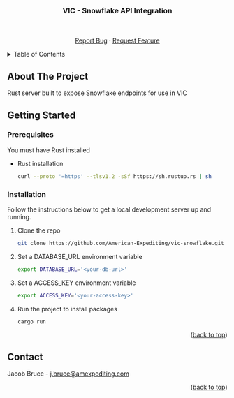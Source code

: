 <!-- Improved compatibility of back to top link: See: https://github.com/othneildrew/Best-README-Template/pull/73 -->

<a name="readme-top"></a>

<br />
<div align="center">
<h3 align="center">VIC - Snowflake API Integration </h3>

  <p align="center">
    <br />
    <br />
    <a href="https://github.com/American-Expediting/vic-snowflake/issues">Report Bug</a>
    ·
    <a href="https://github.com/American-Expediting/vic-snowflake/issues">Request Feature</a>
  </p>
</div>

<!-- TABLE OF CONTENTS -->
<details>
  <summary>Table of Contents</summary>
  <ol>
    <li>
      <a href="#about-the-project">About The Project</a>
      <ul>
        <li><a href="#built-with">Built With</a></li>
      </ul>
    </li>
    <li>
      <a href="#getting-started">Getting Started</a>
      <ul>
        <li><a href="#prerequisites">Prerequisites</a></li>
        <li><a href="#installation">Installation</a></li>
      </ul>
    </li>
  </ol>
</details>

<!-- ABOUT THE PROJECT -->

## About The Project

Rust server built to expose Snowflake endpoints for use in VIC

<!-- GETTING STARTED -->

## Getting Started

### Prerequisites

You must have Rust installed

- Rust installation

  ```sh
  curl --proto '=https' --tlsv1.2 -sSf https://sh.rustup.rs | sh
  ```

### Installation

Follow the instructions below to get a local development server up and running.

1. Clone the repo
   ```sh
   git clone https://github.com/American-Expediting/vic-snowflake.git
   ```
2. Set a DATABASE_URL environment variable
   ```sh
   export DATABASE_URL='<your-db-url>'
   ```
3. Set a ACCESS_KEY environment variable
   ```sh
   export ACCESS_KEY='<your-access-key>'
   ```
4. Run the project to install packages
   ```sh
   cargo run
   ```

<p align="right">(<a href="#readme-top">back to top</a>)</p>

<!-- CONTACT -->

## Contact

Jacob Bruce - j.bruce@amexpediting.com

<p align="right">(<a href="#readme-top">back to top</a>)</p>
